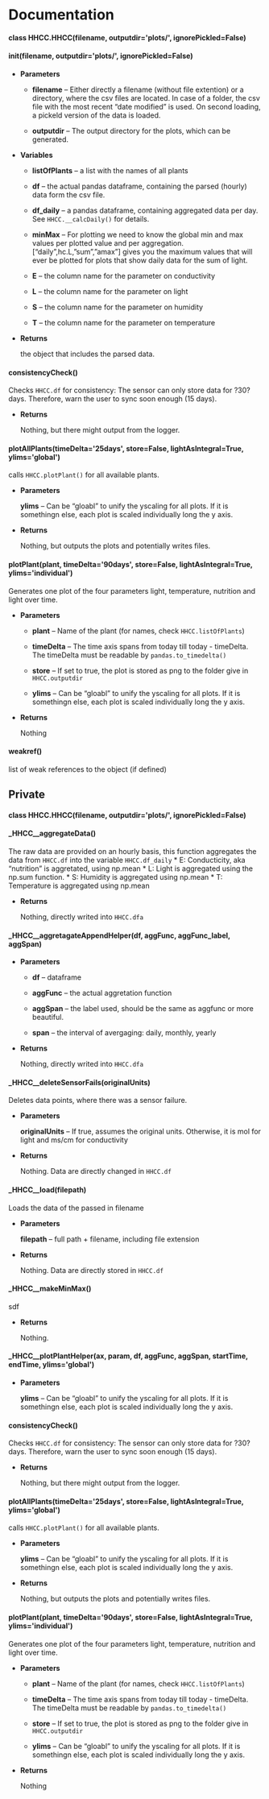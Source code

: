 <!-- HHCC.py documentation master file, created by
sphinx-quickstart on Wed Aug 28 13:41:42 2019.
You can adapt this file completely to your liking, but it should at least
contain the root `toctree` directive. -->
# Documentation


#### class HHCC.HHCC(filename, outputdir='plots/', ignorePickled=False)

#### __init__(filename, outputdir='plots/', ignorePickled=False)

* **Parameters**

    * **filename** – Either directly a filename (without file extention) or a directory, 
      where the csv files are located. In case of a folder, 
      the csv file with the most recent “date modified” is used. 
      On second loading, a pickeld version of the data is loaded.

    * **outputdir** – The output directory for the plots, which can be generated.



* **Variables**

    * **listOfPlants** – a list with the names of all plants

    * **df** – the actual pandas dataframe, containing the parsed (hourly) data form the csv file.

    * **df_daily** – a pandas dataframe, containing aggregated data per day. See `HHCC.__calcDaily()` for details.

    * **minMax** – For plotting we need to know the global min and max values per plotted value and per aggregation. 
      [“daily”,hc.L,”sum”,”amax”] gives you the maximum values that will ever be plotted for plots that 
      show daily data for the sum of light.

    * **E** – the column name for the parameter on conductivity

    * **L** – the column name for the parameter on light

    * **S** – the column name for the parameter on humidity

    * **T** – the column name for the parameter on temperature



* **Returns**

    the object that includes the parsed data.



#### consistencyCheck()
Checks `HHCC.df` for consistency: The sensor can only store data for ?30? days. Therefore, warn the user to sync soon enough (15 days).


* **Returns**

    Nothing, but there might output from the logger.



#### plotAllPlants(timeDelta='25days', store=False, lightAsIntegral=True, ylims='global')
calls `HHCC.plotPlant()` for all available plants.


* **Parameters**

    **ylims** – Can be “gloabl” to unify the yscaling for all plots. If it is somethingn else,
    each plot is scaled individually long the y axis.



* **Returns**

    Nothing, but outputs the plots and potentially writes files.



#### plotPlant(plant, timeDelta='90days', store=False, lightAsIntegral=True, ylims='individual')
Generates one plot of the four parameters light, temperature, nutrition and light over time.


* **Parameters**

    * **plant** – Name of the plant (for names, check `HHCC.listOfPlants`)

    * **timeDelta** – The time axis spans from today till today - timeDelta. The timeDelta must be readable by `pandas.to_timedelta()`

    * **store** – If set to true, the plot is stored as png to the folder give in `HHCC.outputdir`

    * **ylims** – Can be “gloabl” to unify the yscaling for all plots. If it is somethingn else,
      each plot is scaled individually long the y axis.



* **Returns**

    Nothing



#### __weakref__()
list of weak references to the object (if defined)

## Private


#### class HHCC.HHCC(filename, outputdir='plots/', ignorePickled=False)

#### _HHCC__aggregateData()
The raw data are provided on an hourly basis, this function aggregates the data from `HHCC.df` into the variable
`HHCC.df_daily`
\* E: Conducticity, aka “nutrition” is aggretated, using np.mean
\* L: Light is aggregated using the np.sum function. 
\* S: Humidity is aggregated using np.mean
\* T: Temperature is aggregated using np.mean


* **Returns**

    Nothing, directly writed into `HHCC.dfa`



#### _HHCC__aggretagateAppendHelper(df, aggFunc, aggFunc_label, aggSpan)

* **Parameters**

    * **df** – dataframe

    * **aggFunc** – the actual aggretation function

    * **aggSpan** – the label used, should be the same as aggfunc or more beautiful.

    * **span** – the interval of avergaging: daily, monthly, yearly



* **Returns**

    Nothing, directly writed into `HHCC.dfa`



#### _HHCC__deleteSensorFails(originalUnits)
Deletes data points, where there was a sensor failure.


* **Parameters**

    **originalUnits** – If true, assumes the original units. Otherwise, it is mol for light and ms/cm for conductivity



* **Returns**

    Nothing. Data are directly changed in `HHCC.df`



#### _HHCC__load(filepath)
Loads the data of the passed in filename


* **Parameters**

    **filepath** – full path + filename, including file extension



* **Returns**

    Nothing. Data are directly stored in `HHCC.df`



#### _HHCC__makeMinMax()
sdf


* **Returns**

    Nothing.



#### _HHCC__plotPlantHelper(ax, param, df, aggFunc, aggSpan, startTime, endTime, ylims='global')

* **Parameters**

    **ylims** – Can be “gloabl” to unify the yscaling for all plots. If it is somethingn else,
    each plot is scaled individually long the y axis.



#### consistencyCheck()
Checks `HHCC.df` for consistency: The sensor can only store data for ?30? days. Therefore, warn the user to sync soon enough (15 days).


* **Returns**

    Nothing, but there might output from the logger.



#### plotAllPlants(timeDelta='25days', store=False, lightAsIntegral=True, ylims='global')
calls `HHCC.plotPlant()` for all available plants.


* **Parameters**

    **ylims** – Can be “gloabl” to unify the yscaling for all plots. If it is somethingn else,
    each plot is scaled individually long the y axis.



* **Returns**

    Nothing, but outputs the plots and potentially writes files.



#### plotPlant(plant, timeDelta='90days', store=False, lightAsIntegral=True, ylims='individual')
Generates one plot of the four parameters light, temperature, nutrition and light over time.


* **Parameters**

    * **plant** – Name of the plant (for names, check `HHCC.listOfPlants`)

    * **timeDelta** – The time axis spans from today till today - timeDelta. The timeDelta must be readable by `pandas.to_timedelta()`

    * **store** – If set to true, the plot is stored as png to the folder give in `HHCC.outputdir`

    * **ylims** – Can be “gloabl” to unify the yscaling for all plots. If it is somethingn else,
      each plot is scaled individually long the y axis.



* **Returns**

    Nothing
